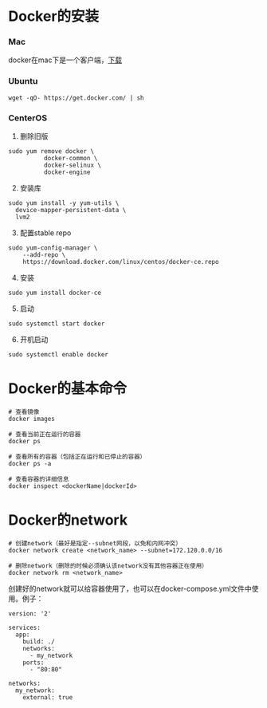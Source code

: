 # Docker的安装

### Mac

docker在mac下是一个客户端，[下载](https://download.docker.com/mac/stable/Docker.dmg)

### Ubuntu
```
wget -qO- https://get.docker.com/ | sh
```

### CenterOS
1. 删除旧版
```
sudo yum remove docker \
          docker-common \
          docker-selinux \
          docker-engine
```

2.  安装库
```
sudo yum install -y yum-utils \
  device-mapper-persistent-data \
  lvm2
```

3. 配置stable repo
```
sudo yum-config-manager \
    --add-repo \
    https://download.docker.com/linux/centos/docker-ce.repo
```
4. 安装
```
sudo yum install docker-ce
```
5. 启动
```
sudo systemctl start docker
```

6. 开机启动

```
sudo systemctl enable docker
```

# Docker的基本命令

```
# 查看镜像
docker images

# 查看当前正在运行的容器
docker ps

# 查看所有的容器（包括正在运行和已停止的容器）
docker ps -a

# 查看容器的详细信息
docker inspect <dockerName|dockerId>
```

# Docker的network

```
# 创建network（最好是指定--subnet网段，以免和内网冲突）
docker network create <network_name> --subnet=172.120.0.0/16

# 删除network（删除的时候必须确认该network没有其他容器正在使用）
docker network rm <network_name>
```

创建好的network就可以给容器使用了，也可以在docker-compose.yml文件中使用。例子：

```
version: '2'

services:
  app:
    build: ./
    networks:
      - my_network
    ports:
      - "80:80"

networks:
  my_network:
    external: true
```